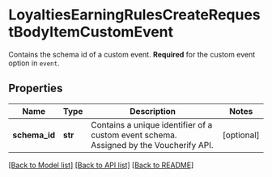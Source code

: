 # LoyaltiesEarningRulesCreateRequestBodyItemCustomEvent

Contains the schema id of a custom event. **Required** for the custom event option in `event`.

## Properties

Name | Type | Description | Notes
------------ | ------------- | ------------- | -------------
**schema_id** | **str** | Contains a unique identifier of a custom event schema. Assigned by the Voucherify API. | [optional] 

[[Back to Model list]](../README.md#documentation-for-models) [[Back to API list]](../README.md#documentation-for-api-endpoints) [[Back to README]](../README.md)


